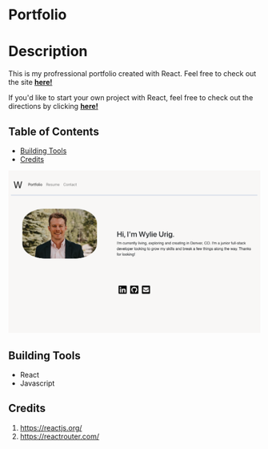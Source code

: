 # Portfolio

# Description

This is my profressional portfolio created with React. Feel free to check out the site **[here!](https://wylie-u.github.io/React-Portfolio/)**

If you'd like to start your own project with React, feel free to check out the directions by clicking **[here!](https://reactjs.org/docs/create-a-new-react-app.html)**

## Table of Contents

- [Building Tools](#Building-Tools)
- [Credits](#Credits)

![Site Photo](/src/images/portfolio-snap.png)

## Building Tools

- React
- Javascript

## Credits

1. https://reactjs.org/
2. https://reactrouter.com/
